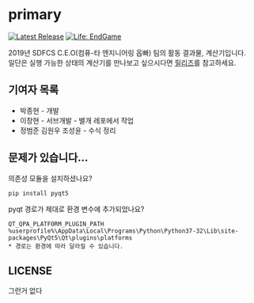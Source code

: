 # primary

[![Latest Release](https://img.shields.io/badge/latest-v0.0000000111-red.svg)](https://github.com/2019-sdfcs-programming/primary/releases)
[![Life: EndGame](https://img.shields.io/badge/life-end%20game-red.svg)](#)

2019년 SDFCS C.E.O(컴퓨-타 엔지니어링 옵빠) 팀의 활동 결과물, 계산기입니다.  
일단은 실행 가능한 상태의 계산기를 만나보고 싶으시다면 [릴리즈](https://github.com/2019-sdfcs-programming/primary/releases)를 참고하세요.

## 기여자 목록
 * 박종현 - 개발
 * 이창현 - 서브개발 - 별개 레포에서 작업
 * 정범준 김원우 조성윤 - 수식 정리

## 문제가 있습니다...

의존성 모듈을 설치하셨나요?
```bash
pip install pyqt5
```

pyqt 경로가 제대로 환경 변수에 추가되었나요?
```
QT_QPA_PLATFORM_PLUGIN_PATH
%userprofile%\AppData\Local\Programs\Python\Python37-32\Lib\site-packages\PyQt5\Qt\plugins\platforms
* 경로는 환경에 따라 달라질 수 있습니다.
```

## LICENSE
그런거 없다

